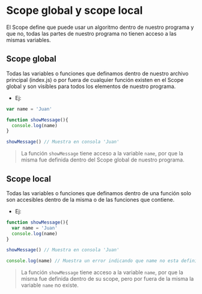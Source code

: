 # Scope global y scope local

El Scope define que puede usar un algoritmo dentro de nuestro programa y que no, todas las partes de nuestro programa no tienen acceso a las mismas variables.

## Scope global

Todas las variables o funciones que definamos dentro de nuestro archivo principal (index.js) o por fuera de cualquier función existen en el Scope global y son visibles para todos los elementos de nuestro programa.

- Ej: 

```js
var name = 'Juan'

function showMessage(){
  console.log(name)
}

showMessage() // Muestra en consola 'Juan'
```
> La función `showMessage` tiene acceso a la variable `name`, por que la misma fue definida dentro del Scope global de nuestro programa.

## Scope local

Todas las variables o funciones que definamos dentro de una función solo son accesibles dentro de la misma o de las funciones que contiene.

- Ej: 

```js
function showMessage(){
  var name = 'Juan'
  console.log(name)
}

showMessage() // Muestra en consola 'Juan'

console.log(name) // Muestra un error indicando que name no esta definida
```
> La función `showMessage` tiene acceso a la variable `name`, por que la misma fue definida dentro de su scope, pero por fuera de la misma la variable `name` no existe.

